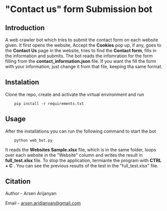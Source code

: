 # "Contact us" form Submission bot

## Introduction
A web crawler bot which tries to submit the contact form on each website given.
It first opens the website, Accept the **Cookies** pop up, if any, goes to the **Contact Us** page 
in the website, tries to find the **Contact form**, fills in the information and submits.
The bot reads the infomration for the form filling from the **contact_information.json** file.
If you want the fill the form with your information, just change it from that file, keeping tha same format.

## Instalation
Clone the repo, create and activate the virtual environment and run

		pip install -r requirements.txt

## Usage
After the installations you can run the following command to start the bot

		python web_bot.py

It reads the **Websites Sample.xlsx** file, which is in the same folder, loops over each website
in the "Website" column and writes the result in **full_test.xlsx** file.
To stop the application, termiante the program with **CTRL + C** .
You can see the previous results of the test in the "full_test.xlsx" file.

## Citation
Author - Arsen Arijanyan

Email  - arsen.aridjanyan@gmail.com
